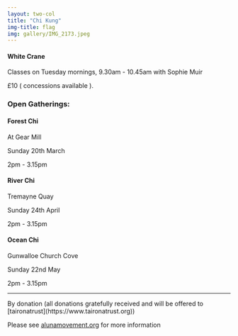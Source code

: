```yaml
---
layout: two-col
title: "Chi Kung"
img-title: flag
img: gallery/IMG_2173.jpeg
---
```


#### White Crane 

Classes on Tuesday mornings, 9.30am - 10.45am with Sophie Muir

£10 ( concessions available ).


### Open Gatherings:

#### Forest Chi 

At Gear Mill

Sunday 20th March

2pm - 3.15pm



#### River Chi

Tremayne Quay

Sunday 24th April

2pm - 3.15pm



#### Ocean Chi

Gunwalloe Church Cove

Sunday 22nd May

2pm - 3.15pm


<hr />
By donation (all donations gratefully received and will be offered to [taironatrust](https://www.taironatrust.org))

Please see [alunamovement.org](https://www.alunamovement.org) for more information


